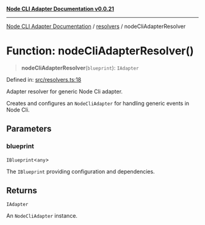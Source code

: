 [**Node CLI Adapter Documentation v0.0.21**](../../README.md)

***

[Node CLI Adapter Documentation](../../modules.md) / [resolvers](../README.md) / nodeCliAdapterResolver

# Function: nodeCliAdapterResolver()

> **nodeCliAdapterResolver**(`blueprint`): `IAdapter`

Defined in: [src/resolvers.ts:18](https://github.com/stonemjs/node-cli-adapter/blob/ef52e5bf0dd08467e3b24c3d05bfc766eee30472/src/resolvers.ts#L18)

Adapter resolver for generic Node Cli adapter.

Creates and configures an `NodeCliAdapter` for handling generic events in Node Cli.

## Parameters

### blueprint

`IBlueprint`\<`any`\>

The `IBlueprint` providing configuration and dependencies.

## Returns

`IAdapter`

An `NodeCliAdapter` instance.
